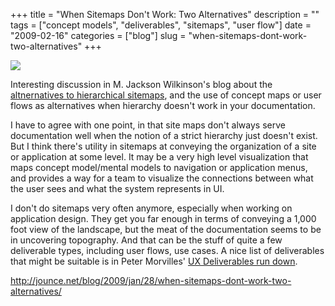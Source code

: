 +++
title = "When Sitemaps Don't Work: Two Alternatives"
description = ""
tags = ["concept models", "deliverables", "sitemaps", "user flow"]
date = "2009-02-16"
categories = ["blog"]
slug = "when-sitemaps-dont-work-two-alternatives"
+++



  <div class="notebook-screenshot"><a href="http://jounce.net/blog/2009/jan/28/when-sitemaps-dont-work-two-alternatives/"><img src="http://media.konigi.com/bluga/wt49999b9d531cb.jpg"/></a></div><p>Interesting discussion in M. Jackson Wilkinson's blog about the <a href="http://jounce.net/blog/2009/jan/28/when-sitemaps-dont-work-two-alternatives/">altnernatives to hierarchical sitemaps</a>, and the use of concept maps or user flows as alternatives when hierarchy doesn't work in your documentation. </p>
<p>I have to agree with one point, in that site maps don't always serve documentation well when the notion of a strict hierarchy just doesn't exist. But I think there's utility in sitemaps at conveying the organization of a site or application at some level. It may be a very high level visualization that maps concept model/mental models to navigation or application menus, and provides a way for a team to visualize the connections between what the user sees and what the system represents in UI. </p>
<p>I don't do sitemaps very often anymore, especially when working on application design. They get you far enough in terms of conveying a 1,000 foot view of the landscape, but the meat of the documentation seems to be in uncovering topography. And that can be the stuff of quite a few deliverable types, including user flows, use cases. A nice list of deliverables that might be suitable is in Peter Morvilles' <a href="user-experience-deliverables.html">UX Deliverables run down</a>. </p>
    
  <a href="http://jounce.net/blog/2009/jan/28/when-sitemaps-dont-work-two-alternatives/">http://jounce.net/blog/2009/jan/28/when-sitemaps-dont-work-two-alternatives/</a>
